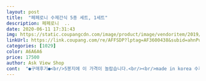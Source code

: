 ```yaml
---
layout: post 
title:  "페페로니 수제간식 5종 세트, 1세트" 
description: 페페로니  ..
date: 2020-06-11 17:31:43 
img: https://static.coupangcdn.com/image/product/image/vendoritem/2019/02/28/3084451979/6673f0cc-ee22-4859-99da-ab49a374650f.jpg 
linkUrl: https://link.coupang.com/re/AFFSDP?lptag=AF3600438&subid=ahnPublicAsk&pageKey=12786189&itemId=53951512&vendorItemId=3084451979&traceid=V0-113-2ac5b1a23be7f5c9 
categories: [1029] 
color: A6A6A6 
price: 17500 
author: Ask View Shop 
cont:  "●구매후기●<br/>5봉지에 이 가격이 놀랍습니다.<br/><br/>made in korea 수제 제품이고요.<br/><br/>◎5가지를 다양하게 맛볼수있어서 좋을꺼같아 선택했는데 저희 꼬맹이 잘먹어서 기분좋으네요 ^^<br/>가격도 이정도면 만족스럽네요<br/>가격많이 오르지않으면계속 구매의사 있어요 ^^<br/>강아지들이 얼마나 좋아하는지;;;;;<br/>구성도 좋아서<br/>깨끗하고 부스러기도 없고 좋은 제품으로 왔네요<br/>다양한 재료로<br/>모양도 여러가지이면서<br/>사람도 간식 이것저것 먹을때 기분좋은데 저희아가두 사료외에 특별보상으로 주고싶어 구입하게 되었네요 ^^<br/>서로 먹겠다고 난리났어요<br/>수제간식은 정말 꼬소한 냄새가 나거든요.<br/><br/>수제간식이라고 믿고 구매했는데<br/>아이들이 너무 좋아했어요<br/>애견샵보다 나은 제품을 집에서 편하게 받을 수 있고<br/>애기들도 몸보신하네요<br/>애들이 이것만 보면<br/>어휴<br/>여기는 정말 맛있는 향기가 나네요.<br/><br/>역시 저렴한 가격에 선택 잘한거 같습니다<br/>와.<br/> 이 품질에 이 가격이라니!<br/>유통기한도 제법 있어서 믿음이 갔구요<br/>이 좋은 곳을 이제야 알았네요.<br/> 계속 시킬게요.<br/><br/>이런 제품 만들어주셔서 감사합니다.<br/><br/>이제 애견용품도 쿠팡이 대센가 봅니다<br/>일단 저는 치킨 and amp;바나나맛은 어제주었고  오늘은 오리가슴살을 줘봤는데 아주 잘먹어요<br/>재구매 의사 있습니다<br/>저는 사료위주로 먹이고 간식은 하루 12개 정도 주고있어 한동안 잘먹일듯해요<br/>저희 집 댕댕이가 두아이라서<br/>제가 비싼 수제간식샵에서 자주 구매를 했었는데,<br/>치킨 and amp;바나나는 제가 찢어보니 길게 결대로 찢어지네요 색깔이 아주이뻐 먼저주게된 간식이구요 ㅋ<br/>하앍하앍해요<br/>후기에서 본것처럼 오래된게 오지 않았구요<br/>" 
---
```

